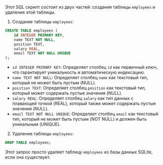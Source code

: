 Этот SQL скрипт состоит из двух частей: создания таблицы `employees` и удаления этой таблицы.

1. Создание таблицы `employees`:

```sql
CREATE TABLE employees (
    id INTEGER PRIMARY KEY,
    name TEXT NOT NULL,
    position TEXT,
    salary REAL,
    email TEXT NOT NULL UNIQUE 
);
```

- `id INTEGER PRIMARY KEY`: Определяет столбец `id` как первичный ключ, что гарантирует уникальность и автоматическую индексацию.
- `name TEXT NOT NULL`: Определяет столбец `name` как текстовый тип, который не может быть пустым (NULL).
- `position TEXT`: Определяет столбец `position` как текстовый тип, который может содержать пустые значения (NULL).
- `salary REAL`: Определяет столбец `salary` как тип данных с плавающей точкой (REAL), который также может содержать пустые значения (NULL).
- `email TEXT NOT NULL UNIQUE`: Определяет столбец `email` как текстовый тип, который не может быть пустым (NOT NULL) и должен быть уникальным (UNIQUE).

2. Удаление таблицы `employees`:

```sql
DROP TABLE employees;
```

Этот запрос просто удаляет таблицу `employees` из базы данных SQLite, если она существует.
